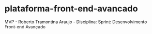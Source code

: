 # plataforma-front-end-avancado
MVP - Roberto Tramontina Araujo - Disciplina: Sprint: Desenvolvimento Front-end Avançado
